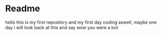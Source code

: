# Readme
hello this is my first repository and my first day coding aswell, maybe one day i will look back at this and say wow you were a bot 
<!doctype html>
<html lang="en">
  <html>
   <head>
<title>Succesful</title>
   </head>
  </html>
